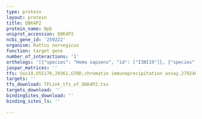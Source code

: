 ```yaml
---
type: protein
layout: protein
title: Q8K4P2
protein_name: Npb
uniprot_accession: Q8K4P2
ncbi_gene_id: '259222'
organism: Rattus norvegicus
function: target gene
number_of_interactions: '1'
orthologs: '[{"species": "Homo sapiens", "id": ["I3NI19"]}, {"species": "Danio rerio", "id": ["B0V3W0"]}, {"species": "Mus musculus", "id": ["<a href=\"/protein/q8k4p1\">Q8K4P1</a>"]}]'
jaspar_matrices: ''
tfs: Sox10,O55170,29361,GTRD,chromatin immunoprecipitation assay,27924024%5Buid%5D,No
targets: ''
tfs_download: TFLink_tfs_of_Q8K4P2.tsv
targets_download: ''
bindingSites_download: ''
binding_sites_ls: ''

---
```

